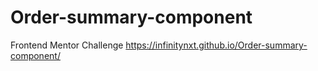 # Order-summary-component
Frontend Mentor Challenge
https://infinitynxt.github.io/Order-summary-component/
